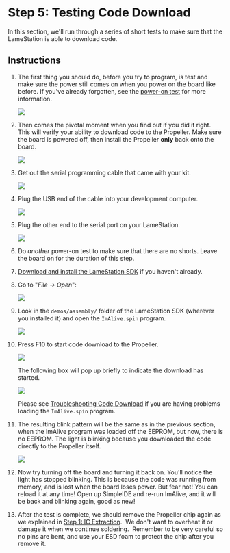 # Step 5: Testing Code Download

In this section, we'll run through a series of short tests to make sure
that the LameStation is able to download code.

## Instructions

1.  The first thing you should do, before you try to program, is test
    and make sure the power still comes on when you power on the board
    like before. If you've already forgotten, see the [power-on
    test](../../2-power/7-power-on-test) for more information.

    ![](images/14876719.jpg?width=500)

2.  Then comes the pivotal moment when you find out if you did it
    right. This will verify your ability to download code
    to the Propeller. Make sure the board is powered off, then
    install the Propeller **only** back onto the board.

    ![](images/14876718.jpg?width=500)

3.  Get out the serial programming cable that came with your kit.

    ![](images/14418032.jpg?width=500)

4.  Plug the USB end of the cable into your development computer.

    ![](images/14418034.jpg?width=500)

5.  Plug the other end to the serial port on your LameStation.

    ![](images/14418035.jpg?width=500)

6.  Do *another* power-on test to make sure that there are no shorts.
    Leave the board on for the duration of this step.

7.  [Download and install the LameStation
    SDK](https://github.com/lamestation/lamestation-sdk/releases) if you
    haven't already.

8.  Go to "_File -> Open_":

    ![](images/18055204.png?width=500)

9.  Look in the `demos/assembly/` folder of the LameStation SDK
    (wherever you installed it) and open the `ImAlive.spin` program.

    [![](images/18055201.png?width=500)](images/18055201.png)

10. Press F10 to start code download to the Propeller.

    ![](images/14876715.jpg?width=500)

    The following box will pop up briefly to indicate the download has
    started.

    ![](images/18055206.png)

    Please see [Troubleshooting Code
    Download](../../troubleshooting/code-download) if you are
    having problems loading the `ImAlive.spin` program.

11. The resulting blink pattern will be the same as in the previous
    section, when the ImAlive program was loaded off the EEPROM, but
    now, there is no EEPROM. The light is blinking because you
    downloaded the code directly to the Propeller itself.

    ![](images/14418037.jpg?width=500)

12. Now try turning off the board and turning it back on. You'll notice
    the light has stopped blinking. This is because the code was running
    from memory, and is lost when the board loses power. But fear not!
    You can reload it at any time! Open up SimpleIDE and re-run
    ImAlive, and it will be back and blinking again, good as new!

13. After the test is complete, we should remove the Propeller chip
    again as we explained in [Step 1: IC Extraction](../1-ic-extraction).  We don't want to
    overheat it or damage it when we continue soldering.  Remember to be
    very careful so no pins are bent, and use your ESD foam to protect
    the chip after you remove it.
